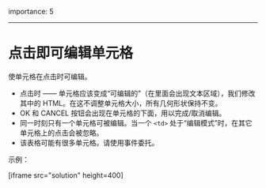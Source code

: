 importance: 5

---

# 点击即可编辑单元格

使单元格在点击时可编辑。

- 点击时 —— 单元格应该变成“可编辑的”（在里面会出现文本区域），我们修改其中的 HTML。在这不调整单元格大小，所有几何形状保持不变。
- OK 和 CANCEL 按钮会出现在单元格的下面，用以完成/取消编辑。
- 同一时刻只有一个单元格可被编辑。当一个 `<td>` 处于“编辑模式”时，在其它单元格上的点击会被忽略。
- 该表格可能有很多单元格。请使用事件委托。

示例：

[iframe src="solution" height=400]
